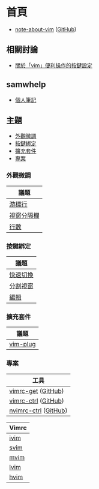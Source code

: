 
# 首頁

* [note-about-vim](https://samwhelp.github.io/note-about-vim/) ([GitHub](https://github.com/samwhelp/note-about-vim))



## 相關討論

* [關於「vim」便利操作的按鍵設定](https://www.ubuntu-tw.org/modules/newbb/viewtopic.php?post_id=361366#forumpost361366)


## samwhelp

* [個人筆記](https://samwhelp.github.io/book/)


## 主題


* [外觀微調](#外觀微調)
* [按鍵綁定](#按鍵綁定)
* [擴充套件](#擴充套件)
* [專案](#專案)


### 外觀微調

| 議題 |
| --- |
| [游標行](https://samwhelp.github.io/note-about-vim/read/adjustment/view/cursor-line/) |
| [視窗分隔欄](https://samwhelp.github.io/note-about-vim/read/adjustment/view/vert-split/) |
| [行數](https://samwhelp.github.io/note-about-vim/read/adjustment/view/line-number/) |


### 按鍵綁定

| 議題 |
| --- |
| [快速切換](https://samwhelp.github.io/note-about-vim/read/adjustment/keybind/quick-switch/) |
| [分割視窗](https://samwhelp.github.io/note-about-vim/read/adjustment/keybind/window/) |
| [編輯](https://samwhelp.github.io/note-about-vim/read/adjustment/keybind/edit/) |


### 擴充套件

| 議題 |
| --- |
| [vim-plug](https://samwhelp.github.io/note-about-vim/read/adjustment/plugin/vim-plug/) |


### 專案

| 工具 |
| --- |
| [vimrc-get](https://samwhelp.github.io/note-about-vim/read/project/vimrc-profile/vimrc-get) ([GitHub](https://github.com/samwhelp/note-about-vim/tree/gh-pages/_demo/project/vimrc-profile/vimrc-get)) |
| [vimrc-ctrl](https://samwhelp.github.io/note-about-vim/read/project/vimrc-profile/vimrc-ctrl) ([GitHub](https://github.com/samwhelp/note-about-vim/tree/gh-pages/_demo/project/vimrc-profile/vimrc-ctrl)) |
| [nvimrc-ctrl](https://samwhelp.github.io/note-about-vim/read/project/vimrc-profile/nvimrc-ctrl) ([GitHub](https://github.com/samwhelp/note-about-vim/tree/gh-pages/_demo/project/vimrc-profile/nvimrc-ctrl)) |


| Vimrc |
| --- |
| [ivim](https://samwhelp.github.io/note-about-vim/read/project/ivim.html) |
| [svim](https://samwhelp.github.io/note-about-vim/read/project/svim.html) |
| [mvim](https://samwhelp.github.io/note-about-vim/read/project/mvim.html) |
| [lvim](https://samwhelp.github.io/note-about-vim/read/project/lvim.html) |
| [hvim](https://samwhelp.github.io/note-about-vim/read/project/hvim.html) |
